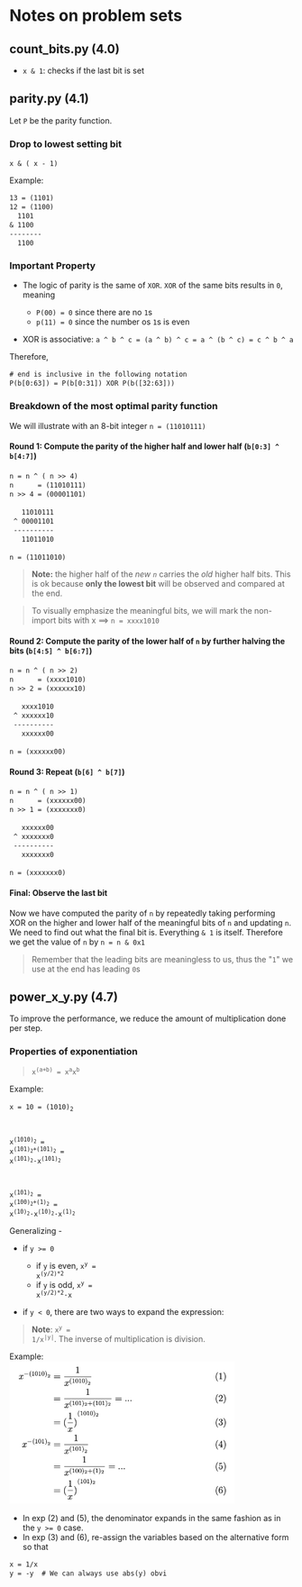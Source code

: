 # Notes on problem sets

## count_bits.py (4.0)
- `x & 1`: checks if the last bit is set

## parity.py (4.1)
Let `P` be the parity function.
### Drop to lowest setting bit   
```
x & ( x - 1)
```

Example:
```
13 = (1101)
12 = (1100)
  1101
& 1100
--------
  1100
```
### Important Property
- The logic of parity is the same of `XOR`. `XOR` of the same bits results in `0`, meaning
    - `P(00) = 0` since there are no `1`s
    - `p(11) = 0` since the number os `1`s is even

- XOR is associative: `a ^ b ^ c = (a ^ b) ^ c = a ^ (b ^ c) = c ^ b ^ a`

Therefore, 
```
# end is inclusive in the following notation
P(b[0:63]) = P(b[0:31]) XOR P(b([32:63]))
```
### Breakdown of the most optimal parity function
We will illustrate with an 8-bit integer `n = (11010111)`

#### Round 1: Compute the parity of the higher half and lower half (`b[0:3] ^ b[4:7]`)
```
n = n ^ ( n >> 4)
n      = (11010111)
n >> 4 = (00001101)

   11010111
 ^ 00001101
 ----------
   11011010   

n = (11011010)
```
>**Note:** the higher half of the *new `n`* carries the *old* higher half bits. This is ok because **only the lowest bit** will be observed and compared at the end. 

> To visually emphasize the meaningful bits, we will mark the non-import bits with x ==> `n = xxxx1010`

#### Round 2: Compute the parity of the lower half of `n` by further halving the bits (`b[4:5] ^ b[6:7]`)
```
n = n ^ ( n >> 2)
n      = (xxxx1010)
n >> 2 = (xxxxxx10)

   xxxx1010
 ^ xxxxxx10
 ----------
   xxxxxx00   

n = (xxxxxx00)
```

#### Round 3: Repeat (`b[6] ^ b[7]`)
```
n = n ^ ( n >> 1)
n      = (xxxxxx00)
n >> 1 = (xxxxxxx0)

   xxxxxx00
 ^ xxxxxxx0
 ----------
   xxxxxxx0   

n = (xxxxxxx0)
```
#### Final: Observe the last bit
Now we have computed the parity of `n` by repeatedly taking performing XOR on the higher and lower half of the meaningful bits of `n` and updating `n`. We need to find out what the final bit is. Everything `& 1` is itself. Therefore we get the value of `n` by `n = n & 0x1`

> Remember that the leading bits are meaningless to us, thus the "`1`" we use at the end has leading `0`s

## power_x_y.py (4.7)
To improve the performance, we reduce the amount of multiplication done per step.

### Properties of exponentiation
> <code>x<sup>(a+b)</sup> = x<sup>a</sup>x<sup>b</sup></code>

Example:

<code>x = 10 = (1010)<sub>2</sub>

x<sup>(1010)<sub>2</sub></sup> = x<sup>(101)<sub>2</sub>+(101)<sub>2</sub></sup> = x<sup>(101)<sub>2</sub></sup>·x<sup>(101)<sub>2</sub></sup>  

x<sup>(101)<sub>2</sub></sup> = x<sup>(100)<sub>2</sub>+(1)<sub>2</sub></sup> = x<sup>(10)<sub>2</sub></sup>·x<sup>(10)<sub>2</sub></sup>·x<sup>(1)<sub>2</sub></sup>
</code>


Generalizing - 
- if `y >= 0`
    - if `y` is even, <code>x<sup>y</sup> = x<sup>(y/2)*2</sup></code>
    - if `y` is odd, <code>x<sup>y</sup> = x<sup>(y/2)*2</sup>·x</code>

- if `y < 0`, there are two ways to expand the expression:
> **Note**: <code>x<sup>y</sup> = 1/x<sup>|y|</sup></code>. The inverse of multiplication is division.

Example:  
<img src='tex_imgs/exp_neg.png' width="400px">

- In exp (2) and (5), the denominator expands in the same fashion as in the `y >= 0` case.
- In exp (3) and (6), re-assign the variables based on the alternative form so that
```
x = 1/x
y = -y  # We can always use abs(y) obvi
```
